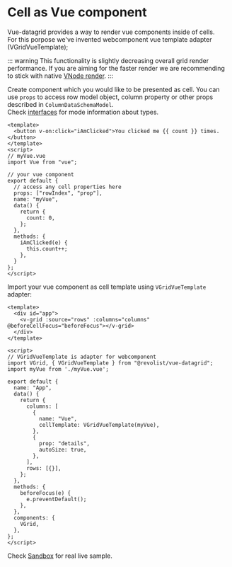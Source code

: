 # Cell as Vue component

Vue-datagrid provides a way to render vue components inside of cells.
<br>For this porpose we've invented webcomponent vue template adapter (VGridVueTemplate);

::: warning
This functionality is slightly decreasing overall grid render performance. If you are aiming for the faster render we are recommending to stick with native <a href="./cell.renderer.html">VNode render</a>.
:::

Create component which you would like to be presented as cell.
You can use `props` to access row model object, column property or other props described in `ColumnDataSchemaModel`.
<br>Check [interfaces](https://github.com/revolist/revogrid/blob/master/src/interfaces.d.ts) for mode information about types.

```vue
<template>
  <button v-on:click="iAmClicked">You clicked me {{ count }} times.</button>
</template>
<script>
// myVue.vue
import Vue from "vue";

// your vue component
export default {
  // access any cell properties here
  props: ["rowIndex", "prop"],
  name: "myVue",
  data() {
    return {
      count: 0,
    };
  },
  methods: {
    iAmClicked(e) {
      this.count++;
    },
  }
};
</script>
```

Import your vue component as cell template using `VGridVueTemplate` adapter:

```vue
<template>
  <div id="app">
    <v-grid :source="rows" :columns="columns" @beforeCellFocus="beforeFocus"></v-grid>
  </div>
</template>

<script>
// VGridVueTemplate is adapter for webcomponent
import VGrid, { VGridVueTemplate } from "@revolist/vue-datagrid";
import myVue from './myVue.vue';

export default {
  name: "App",
  data() {
    return {
      columns: [
        {
          name: "Vue",
          cellTemplate: VGridVueTemplate(myVue),
        },
        {
          prop: "details",
          autoSize: true,
        },
      ],
      rows: [{}],
    };
  },
  methods: {
    beforeFocus(e) {
      e.preventDefault();
    },
  },
  components: {
    VGrid,
  },
};
</script>
```

Check [Sandbox](https://codesandbox.io/s/revogrid-vuecomponent-9yh0o?file=/src/App.vue) for real live sample.
<demo-vue-component-cell/>


